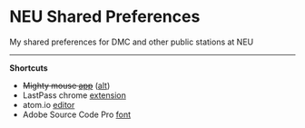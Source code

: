 NEU Shared Preferences
======================

My shared preferences for DMC and other public stations at NEU

___

**Shortcuts**
* ~~Mighty mouse [app][1]~~ ([alt][3])
* LastPass chrome [extension][2]
* atom.io [editor][4]
* Adobe Source Code Pro [font][5]

[1]: https://www.dropbox.com/sh/sulgyk5s2fqg3gy/7UKq4ftWge
[2]: https://chrome.google.com/webstore/detail/lastpass-free-password-ma/hdokiejnpimakedhajhdlcegeplioahd
[3]: https://github.com/julio73/neu_shared_prefs/blob/master/DMC/mac/sysprefs/MightyMouse.scpt
[4]: https://atom.io
[5]: http://sourceforge.net/projects/sourcecodepro.adobe/files/
